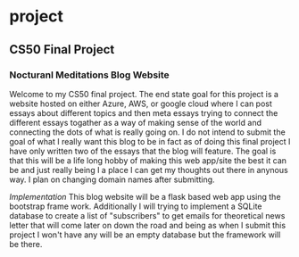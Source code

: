 # project
## CS50 Final Project
### Nocturanl Meditations Blog Website
  Welcome to my CS50 final project. The end state goal for this project is a website hosted on either Azure, AWS, or google cloud where I can post essays about different topics and then meta essays trying to connect the different essays togather as a way of making sense of the world and connecting the dots of what is really going on. I do not intend to submit the goal of what I really want this blog to be in fact as of doing this final project I have only written two of the essays that the blog will feature. The goal is that this will be a life long hobby of making this web app/site the best it can be and just really being I a place I can get my thoughts out there in anynous way. I plan on changing domain names after submitting. 

*Implementation*
This blog website will be a flask based web app using the bootstrap frame work. Additionally I will trying to implement a SQLite database to create a list of "subscribers" to get emails for theoretical news letter that will come later on down the road and being as when I submit this project I won't have any will be an empty database but the framework will be there. 
